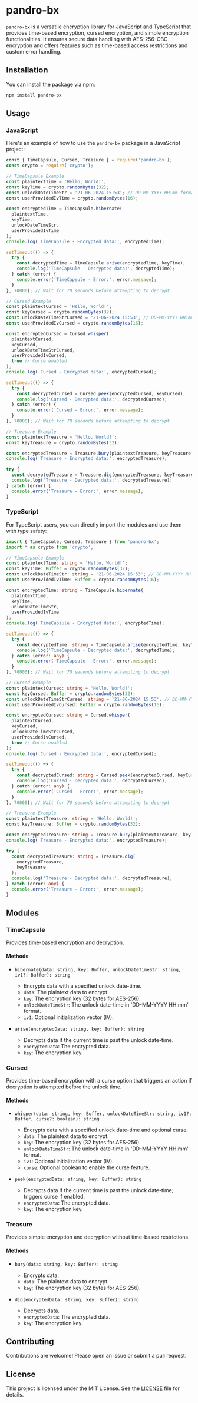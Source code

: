 # pandro-bx

`pandro-bx` is a versatile encryption library for JavaScript and TypeScript that provides time-based encryption, cursed encryption, and simple encryption functionalities. It ensures secure data handling with AES-256-CBC encryption and offers features such as time-based access restrictions and custom error handling.

## Installation

You can install the package via npm:

```bash
npm install pandro-bx
```

## Usage

### JavaScript

Here's an example of how to use the `pandro-bx` package in a JavaScript project:

```javascript
const { TimeCapsule, Cursed, Treasure } = require('pandro-bx');
const crypto = require('crypto');

// TimeCapsule Example
const plaintextTime = 'Hello, World!';
const keyTime = crypto.randomBytes(32);
const unlockDateTimeStr = '21-06-2024 15:53'; // DD-MM-YYYY HH:mm format
const userProvidedIvTime = crypto.randomBytes(16);

const encryptedTime = TimeCapsule.hibernate(
  plaintextTime,
  keyTime,
  unlockDateTimeStr,
  userProvidedIvTime
);
console.log('TimeCapsule - Encrypted data:', encryptedTime);

setTimeout(() => {
  try {
    const decryptedTime = TimeCapsule.arise(encryptedTime, keyTime);
    console.log('TimeCapsule - Decrypted data:', decryptedTime);
  } catch (error) {
    console.error('TimeCapsule - Error:', error.message);
  }
}, 70000); // Wait for 70 seconds before attempting to decrypt

// Cursed Example
const plaintextCursed = 'Hello, World!';
const keyCursed = crypto.randomBytes(32);
const unlockDateTimeStrCursed = '21-06-2024 15:53'; // DD-MM-YYYY HH:mm format
const userProvidedIvCursed = crypto.randomBytes(16);

const encryptedCursed = Cursed.whisper(
  plaintextCursed,
  keyCursed,
  unlockDateTimeStrCursed,
  userProvidedIvCursed,
  true // Curse enabled
);
console.log('Cursed - Encrypted data:', encryptedCursed);

setTimeout(() => {
  try {
    const decryptedCursed = Cursed.peek(encryptedCursed, keyCursed);
    console.log('Cursed - Decrypted data:', decryptedCursed);
  } catch (error) {
    console.error('Cursed - Error:', error.message);
  }
}, 70000); // Wait for 70 seconds before attempting to decrypt

// Treasure Example
const plaintextTreasure = 'Hello, World!';
const keyTreasure = crypto.randomBytes(32);

const encryptedTreasure = Treasure.bury(plaintextTreasure, keyTreasure);
console.log('Treasure - Encrypted data:', encryptedTreasure);

try {
  const decryptedTreasure = Treasure.dig(encryptedTreasure, keyTreasure);
  console.log('Treasure - Decrypted data:', decryptedTreasure);
} catch (error) {
  console.error('Treasure - Error:', error.message);
}
```

### TypeScript

For TypeScript users, you can directly import the modules and use them with type safety:

```typescript
import { TimeCapsule, Cursed, Treasure } from 'pandro-bx';
import * as crypto from 'crypto';

// TimeCapsule Example
const plaintextTime: string = 'Hello, World!';
const keyTime: Buffer = crypto.randomBytes(32);
const unlockDateTimeStr: string = '21-06-2024 15:53'; // DD-MM-YYYY HH:mm format
const userProvidedIvTime: Buffer = crypto.randomBytes(16);

const encryptedTime: string = TimeCapsule.hibernate(
  plaintextTime,
  keyTime,
  unlockDateTimeStr,
  userProvidedIvTime
);
console.log('TimeCapsule - Encrypted data:', encryptedTime);

setTimeout(() => {
  try {
    const decryptedTime: string = TimeCapsule.arise(encryptedTime, keyTime);
    console.log('TimeCapsule - Decrypted data:', decryptedTime);
  } catch (error: any) {
    console.error('TimeCapsule - Error:', error.message);
  }
}, 70000); // Wait for 70 seconds before attempting to decrypt

// Cursed Example
const plaintextCursed: string = 'Hello, World!';
const keyCursed: Buffer = crypto.randomBytes(32);
const unlockDateTimeStrCursed: string = '21-06-2024 15:53'; // DD-MM-YYYY HH:mm format
const userProvidedIvCursed: Buffer = crypto.randomBytes(16);

const encryptedCursed: string = Cursed.whisper(
  plaintextCursed,
  keyCursed,
  unlockDateTimeStrCursed,
  userProvidedIvCursed,
  true // Curse enabled
);
console.log('Cursed - Encrypted data:', encryptedCursed);

setTimeout(() => {
  try {
    const decryptedCursed: string = Cursed.peek(encryptedCursed, keyCursed);
    console.log('Cursed - Decrypted data:', decryptedCursed);
  } catch (error: any) {
    console.error('Cursed - Error:', error.message);
  }
}, 70000); // Wait for 70 seconds before attempting to decrypt

// Treasure Example
const plaintextTreasure: string = 'Hello, World!';
const keyTreasure: Buffer = crypto.randomBytes(32);

const encryptedTreasure: string = Treasure.bury(plaintextTreasure, keyTreasure);
console.log('Treasure - Encrypted data:', encryptedTreasure);

try {
  const decryptedTreasure: string = Treasure.dig(
    encryptedTreasure,
    keyTreasure
  );
  console.log('Treasure - Decrypted data:', decryptedTreasure);
} catch (error: any) {
  console.error('Treasure - Error:', error.message);
}
```

## Modules

### TimeCapsule

Provides time-based encryption and decryption.

#### Methods

- `hibernate(data: string, key: Buffer, unlockDateTimeStr: string, iv1?: Buffer): string`

  - Encrypts data with a specified unlock date-time.
  - `data`: The plaintext data to encrypt.
  - `key`: The encryption key (32 bytes for AES-256).
  - `unlockDateTimeStr`: The unlock date-time in 'DD-MM-YYYY HH:mm' format.
  - `iv1`: Optional initialization vector (IV).

- `arise(encryptedData: string, key: Buffer): string`
  - Decrypts data if the current time is past the unlock date-time.
  - `encryptedData`: The encrypted data.
  - `key`: The encryption key.

### Cursed

Provides time-based encryption with a curse option that triggers an action if decryption is attempted before the unlock time.

#### Methods

- `whisper(data: string, key: Buffer, unlockDateTimeStr: string, iv1?: Buffer, curse?: boolean): string`

  - Encrypts data with a specified unlock date-time and optional curse.
  - `data`: The plaintext data to encrypt.
  - `key`: The encryption key (32 bytes for AES-256).
  - `unlockDateTimeStr`: The unlock date-time in 'DD-MM-YYYY HH:mm' format.
  - `iv1`: Optional initialization vector (IV).
  - `curse`: Optional boolean to enable the curse feature.

- `peek(encryptedData: string, key: Buffer): string`
  - Decrypts data if the current time is past the unlock date-time; triggers curse if enabled.
  - `encryptedData`: The encrypted data.
  - `key`: The encryption key.

### Treasure

Provides simple encryption and decryption without time-based restrictions.

#### Methods

- `bury(data: string, key: Buffer): string`

  - Encrypts data.
  - `data`: The plaintext data to encrypt.
  - `key`: The encryption key (32 bytes for AES-256).

- `dig(encryptedData: string, key: Buffer): string`
  - Decrypts data.
  - `encryptedData`: The encrypted data.
  - `key`: The encryption key.

## Contributing

Contributions are welcome! Please open an issue or submit a pull request.

## License

This project is licensed under the MIT License. See the [LICENSE](LICENSE) file for details.
